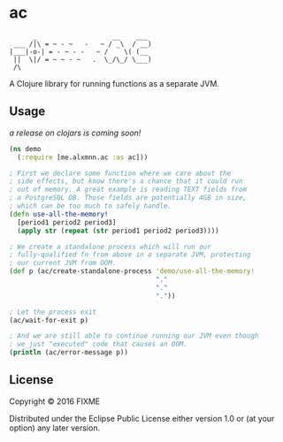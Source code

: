 # ac
```
      _                   __    ___
 ___ /|\ = ~ - ~   -   ~ / _\  / __)
|___|-o-| = - ~ - -   ~ /    \( (__
 ||  \|/ = ~ ~ - ~   .  \_/\_/ \___)
 /\
```

A Clojure library for running functions as a separate JVM.

## Usage

_a release on clojars is coming soon!_

```clojure
(ns demo
  (:require [me.alxmnn.ac :as ac]))

; First we declare some function where we care about the
; side effects, but know there's a chance that it could run
; out of memory. A great example is reading TEXT fields from
; a PostgreSQL DB. Those fields are potentially 4GB in size,
; which can be too much to safely handle.
(defn use-all-the-memory!
  [period1 period2 period3]
  (apply str (repeat (str period1 period2 period3))))

; We create a standalone process which will run our
; fully-qualified fn from above in a separate JVM, protecting
; our current JVM from OOM.
(def p (ac/create-standalone-process 'demo/use-all-the-memory!
                                     "."
                                     "."
                                     "."))

; Let the process exit
(ac/wait-for-exit p)

; And we are still able to continue running our JVM even though
; we just "executed" code that causes an OOM.
(println (ac/error-message p))
```

## License

Copyright © 2016 FIXME

Distributed under the Eclipse Public License either version 1.0 or (at
your option) any later version.

